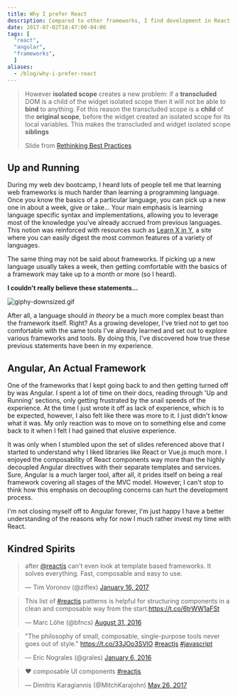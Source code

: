 ```yaml
---
title: Why I prefer React
description: Compared to other frameworks, I find development in React more enjoyable for the time being.
date: 2017-07-02T18:47:00-04:00
tags: [
  "react",
  "angular",
  "frameworks",
  ]
aliases:
  - /blog/why-i-prefer-react
---
```



> However **isolated scope** creates a new problem: if a **transcluded** DOM is a child of the widget isolated scope then it will not be able to **bind** to anything. Fot this reason the transcluded scope is a **child** of the **original scope**, before the widget created an isolated scope for its local variables. This makes the transcluded and widget isolated scope **siblings**
>
> Slide from [Rethinking Best Practices](https://www.slideshare.net/floydophone/react-preso-v2)


## Up and Running

During my web dev bootcamp, I heard lots of people tell me that learning web frameworks is much harder than learning a programming language. Once you know the basics of a particular language, you can pick up a new one in about a week, give or take... Your main emphasis is learning language specific syntax and implementations, allowing you to leverage most of the knowledge you've already accrued from previous languages. This notion was reinforced with resources such as [Learn X in Y](https://learnxinyminutes.com/), a site where you can easily digest the most common features of a variety of languages.

The same thing may not be said about frameworks. If picking up a new language usually takes a week, then getting comfortable with the basics of a framework may take up to a month or more (so I heard).

<strong>I couldn't really believe these statements...</strong>

![giphy-downsized.gif](/uploads/giphy-downsized.gif)

After all, a language should *in theory* be a much more complex beast than the framework itself. Right? As a growing developer, I've tried not to get too comfortable with the same tools I've already learned and set out to explore various frameworks and tools. By doing this, I've discovered how true these previous statements have been in my experience.

## Angular, An Actual Framework

One of the frameworks that I kept going back to and then getting turned off by was Angular. I spent a lot of time on their docs, reading through 'Up and Running' sections, only getting frustrated by the snail speeds of the experience. At the time I just wrote it off as lack of experience, which is to be expected, however, I also felt like there was more to it. I just didn't know what it was. My only reaction was to move on to something else and come back to it when I felt I had gained that elusive experience.

It was only when I stumbled upon the set of slides referenced above that I started to understand why I liked libraries like React or Vue.js much more. I enjoyed the composability of React components way more than the highly decoupled Angular directives with their separate templates and services. Sure, Angular is a much larger tool, after all, it prides itself on being a real framework covering all stages of the MVC model. However, I can't stop to think how this emphasis on decoupling concerns can hurt the development process.

I'm not closing myself off to Angular forever, I'm just happy I have a better understanding of the reasons why for now I much rather invest my time with React.

## Kindred Spirits

<blockquote class="twitter-tweet" data-conversation="none" data-lang="en"><p lang="en" dir="ltr">after <a href="https://twitter.com/reactjs">@reactjs</a> can&#39;t even look at template based frameworks. It solves everything. Fast, composable and easy to use.</p>&mdash; Tim Voronov (@ziflex) <a href="https://twitter.com/ziflex/status/820806834449711105">January 16, 2017</a></blockquote>
<blockquote class="twitter-tweet" data-lang="en"><p lang="en" dir="ltr">This list of <a href="https://twitter.com/hashtag/reactjs?src=hash">#reactjs</a> patterns is helpful for structuring components in a clean and composable way from the start.<a href="https://t.co/6trWW1aFSt">https://t.co/6trWW1aFSt</a></p>&mdash; Marc Löhe (@bfncs) <a href="https://twitter.com/bfncs/status/770873280651730944">August 31, 2016</a></blockquote>
<blockquote class="twitter-tweet" data-lang="en"><p lang="en" dir="ltr">&quot;The philosophy of small, composable, single-purpose tools never goes out of style.&quot; <a href="https://t.co/33JOo3SVlO">https://t.co/33JOo3SVlO</a> <a href="https://twitter.com/hashtag/reactjs?src=hash">#reactjs</a> <a href="https://twitter.com/hashtag/javascript?src=hash">#javascript</a></p>&mdash; Eric Nograles (@grales) <a href="https://twitter.com/grales/status/684743816839036928">January 6, 2016</a></blockquote>
<blockquote class="twitter-tweet" data-lang="en"><p lang="und" dir="ltr">❤️ composable UI components <a href="https://twitter.com/hashtag/reactjs?src=hash">#reactjs</a></p>&mdash; Dimitris Karagiannis (@MitchKarajohn) <a href="https://twitter.com/MitchKarajohn/status/868092720170115073">May 26, 2017</a></blockquote>
<script async src="//platform.twitter.com/widgets.js" charset="utf-8"></script>